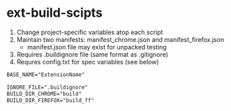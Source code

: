 # ext-build-scipts

1. Change project-specific variables atop each script
2. Maintain two manifests: manifest_chrome.json and manifest_firefox.json
   - manifest.json file may exist for unpacked testing
3. Requires .buildignore file (same format as .gitignore)
4. Requres config.txt for spec variables (see below)

```txt
BASE_NAME="ExtensionName"

IGNORE_FILE=".buildignore"
BUILD_DIR_CHROME="build"
BUILD_DIR_FIREFOX="build_ff"
```

